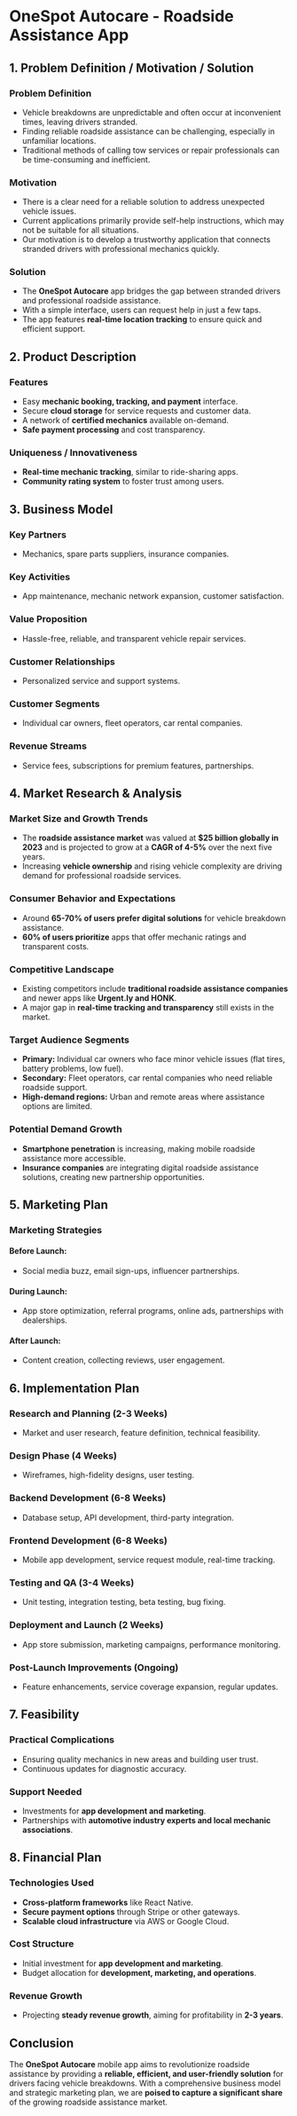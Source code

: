 # OneSpot Autocare - Roadside Assistance App

## 1. Problem Definition / Motivation / Solution

### Problem Definition
- Vehicle breakdowns are unpredictable and often occur at inconvenient times, leaving drivers stranded.
- Finding reliable roadside assistance can be challenging, especially in unfamiliar locations.
- Traditional methods of calling tow services or repair professionals can be time-consuming and inefficient.

### Motivation
- There is a clear need for a reliable solution to address unexpected vehicle issues.
- Current applications primarily provide self-help instructions, which may not be suitable for all situations.
- Our motivation is to develop a trustworthy application that connects stranded drivers with professional mechanics quickly.

### Solution
- The **OneSpot Autocare** app bridges the gap between stranded drivers and professional roadside assistance.
- With a simple interface, users can request help in just a few taps.
- The app features **real-time location tracking** to ensure quick and efficient support.

## 2. Product Description

### Features
- Easy **mechanic booking, tracking, and payment** interface.
- Secure **cloud storage** for service requests and customer data.
- A network of **certified mechanics** available on-demand.
- **Safe payment processing** and cost transparency.

### Uniqueness / Innovativeness
- **Real-time mechanic tracking**, similar to ride-sharing apps.
- **Community rating system** to foster trust among users.

## 3. Business Model

### Key Partners
- Mechanics, spare parts suppliers, insurance companies.

### Key Activities
- App maintenance, mechanic network expansion, customer satisfaction.

### Value Proposition
- Hassle-free, reliable, and transparent vehicle repair services.

### Customer Relationships
- Personalized service and support systems.

### Customer Segments
- Individual car owners, fleet operators, car rental companies.

### Revenue Streams
- Service fees, subscriptions for premium features, partnerships.

## 4. Market Research & Analysis

### Market Size and Growth Trends
- The **roadside assistance market** was valued at **$25 billion globally in 2023** and is projected to grow at a **CAGR of 4-5%** over the next five years.
- Increasing **vehicle ownership** and rising vehicle complexity are driving demand for professional roadside services.

### Consumer Behavior and Expectations
- Around **65-70% of users prefer digital solutions** for vehicle breakdown assistance.
- **60% of users prioritize** apps that offer mechanic ratings and transparent costs.

### Competitive Landscape
- Existing competitors include **traditional roadside assistance companies** and newer apps like **Urgent.ly and HONK**.
- A major gap in **real-time tracking and transparency** still exists in the market.

### Target Audience Segments
- **Primary:** Individual car owners who face minor vehicle issues (flat tires, battery problems, low fuel).
- **Secondary:** Fleet operators, car rental companies who need reliable roadside support.
- **High-demand regions:** Urban and remote areas where assistance options are limited.

### Potential Demand Growth
- **Smartphone penetration** is increasing, making mobile roadside assistance more accessible.
- **Insurance companies** are integrating digital roadside assistance solutions, creating new partnership opportunities.

## 5. Marketing Plan

### Marketing Strategies
#### **Before Launch:**
- Social media buzz, email sign-ups, influencer partnerships.
#### **During Launch:**
- App store optimization, referral programs, online ads, partnerships with dealerships.
#### **After Launch:**
- Content creation, collecting reviews, user engagement.

## 6. Implementation Plan

### Research and Planning (2-3 Weeks)
- Market and user research, feature definition, technical feasibility.

### Design Phase (4 Weeks)
- Wireframes, high-fidelity designs, user testing.

### Backend Development (6-8 Weeks)
- Database setup, API development, third-party integration.

### Frontend Development (6-8 Weeks)
- Mobile app development, service request module, real-time tracking.

### Testing and QA (3-4 Weeks)
- Unit testing, integration testing, beta testing, bug fixing.

### Deployment and Launch (2 Weeks)
- App store submission, marketing campaigns, performance monitoring.

### Post-Launch Improvements (Ongoing)
- Feature enhancements, service coverage expansion, regular updates.

## 7. Feasibility

### Practical Complications
- Ensuring quality mechanics in new areas and building user trust.
- Continuous updates for diagnostic accuracy.

### Support Needed
- Investments for **app development and marketing**.
- Partnerships with **automotive industry experts and local mechanic associations**.

## 8. Financial Plan

### Technologies Used
- **Cross-platform frameworks** like React Native.
- **Secure payment options** through Stripe or other gateways.
- **Scalable cloud infrastructure** via AWS or Google Cloud.

### Cost Structure
- Initial investment for **app development and marketing**.
- Budget allocation for **development, marketing, and operations**.

### Revenue Growth
- Projecting **steady revenue growth**, aiming for profitability in **2-3 years**.

## Conclusion
The **OneSpot Autocare** mobile app aims to revolutionize roadside assistance by providing a **reliable, efficient, and user-friendly solution** for drivers facing vehicle breakdowns. With a comprehensive business model and strategic marketing plan, we are **poised to capture a significant share** of the growing roadside assistance market.
